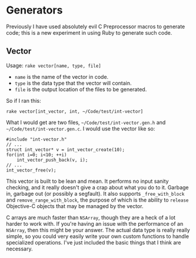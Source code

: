 # Generators

Previously I have used absolutely evil C Preprocessor macros to generate code; this is a new experiment in using Ruby to generate such code.

## Vector

Usage: `rake vector[name, type, file]`

* `name` is the name of the vector in code.
* `type` is the data type that the vector will contain.
* `file` is the output location of the files to be generated.

So if I ran this:

    rake vector[int_vector, int, ~/Code/test/int-vector]

What I would get are two files, `~/Code/test/int-vector.gen.h` and `~/Code/test/int-vector.gen.c`. I would use the vector like so:

    #include "int-vector.h"
    // ...
    struct int_vector* v = int_vector_create(10);
    for(int i=0; i<10; ++i)
        int_vector_push_back(v, i);
    // ...
    int_vector_free(v);
    
This vector is built to be lean and mean. It performs no input sanity checking, and it really doesn't give a crap about what you do to it. Garbage in, garbage out (or possibly a segfault). It also supports `_free_with_block` and `remove_range_with_block`, the purpose of which is the ability to `release` Objective-C objects that may be managed by the vector.

C arrays are much faster than `NSArray`, though they are a heck of a lot harder to work with. If you're having an issue with the performance of an `NSArray`, then this might be your answer. The actual data type is really really simple, so you could very easily write your own custom functions to handle specialized operations. I've just included the basic things that I think are necessary.
